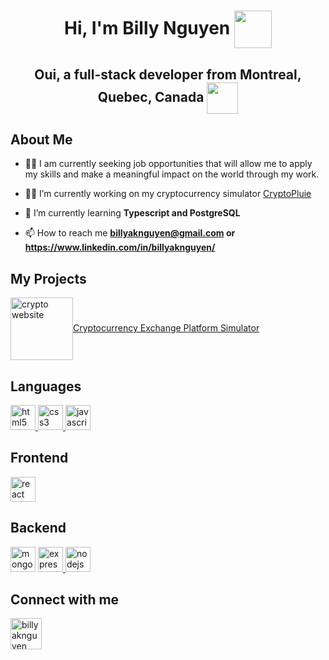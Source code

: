 <h1 align="center">Hi, I'm Billy Nguyen <img align="center" src="https://www.svgrepo.com/show/420329/anime-away-face.svg" width= "60" height= "60" style="vertical-align: middle"/></h1>
<h2 align="center"> Oui, a full-stack developer from Montreal, Quebec, Canada <img align="center" src="https://www.svgrepo.com/show/237219/canada.svg" width= "50" height ="50" style="vertical-align: middle" /></h2>

<h2 align="left">About Me </h2>

- 👨‍💼 I am currently seeking job opportunities that will allow me to apply my skills and make a meaningful impact on the world through my work.

- 👨‍💻 I’m currently working on my cryptocurrency simulator [CryptoPluie](https://cryptopluie.onrender.com/)

- 🤔 I’m currently learning **Typescript and PostgreSQL**

- 📫 How to reach me **billyaknguyen@gmail.com or https://www.linkedin.com/in/billyaknguyen/**

<h2 align="left">My Projects</h2>
<p align="left"> 
<a href="https://github.com/billyaknguyen/CryptoPluie" target="blank"> <img align="center" src="https://media.discordapp.net/attachments/899929905318486046/1094149965976174672/CryptoPluie_Billy_Nguyen_Logo.png?width=871&height=871" alt="crypto website" height="100" width= "100">Cryptocurrency Exchange Platform Simulator</img> </a>
</p>

<h2 align="left">Languages</h2>
<p align="left">
<a href="https://html.spec.whatwg.org/" target="_blank" rel="noreferrer"> <img src="https://www.svgrepo.com/show/452228/html-5.svg" alt="html5" width="40" height="40"/> </a> 
<a href="https://www.w3schools.com/css/" target="_blank" rel="noreferrer"> <img src="https://www.svgrepo.com/show/452185/css-3.svg" alt="css3" width="40" height="40"/> </a> 
<a href="https://developer.mozilla.org/en-US/docs/Web/JavaScript" target="_blank" rel="noreferrer"> <img src="https://www.svgrepo.com/show/349419/javascript.svg" alt="javascript" width="40" height="40"/> </a>
</p>


<h2 align="left">Frontend</h2>
<p align="left"> 
<a href="https://reactjs.org/" target="_blank" rel="noreferrer"> <img src="https://www.svgrepo.com/show/354259/react.svg" alt="react" width="40" height="40"/> </a>
</p>

<h2 align="left">Backend</h2>
<p align="left"> 
<a href="https://www.mongodb.com/" target="_blank" rel="noreferrer"> <img src="https://www.svgrepo.com/show/331488/mongodb.svg" alt="mongodb" width="40" height="40"/></a>
 <a href="https://expressjs.com" target="_blank" rel="noreferrer"> <img src="https://img.icons8.com/?size=512&id=9Gfx4Dfxl0JK&format=png" alt="express" width="40" height="40"/> </a>
<a href="https://nodejs.org" target="_blank" rel="noreferrer"> <img src="https://www.svgrepo.com/show/452075/node-js.svg" alt="nodejs" width="40" height="40"/> </a> 
</p>
<h2 align="left">Connect with me</h2>
<p align="left">
<a href="https://linkedin.com/in/billyaknguyen" target="blank"><img align="center" src="https://www.svgrepo.com/show/448234/linkedin.svg" alt="billyaknguyen" height="50" width="50" /></a>
</p>
